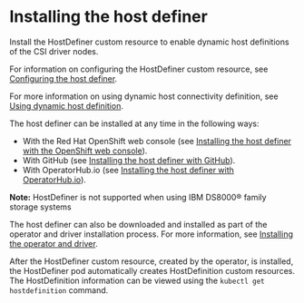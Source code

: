 # Installing the host definer

Install the HostDefiner custom resource to enable dynamic host definitions of the CSI driver nodes.

For information on configuring the HostDefiner custom resource, see [Configuring the host definer](../configuration/configuring_hostdefiner.md).

For more information on using dynamic host connectivity definition, see [Using dynamic host definition](../using/using_hostdefinition.md).

The host definer can be installed at any time in the following ways:

- With the Red Hat OpenShift web console (see [Installing the host definer with the OpenShift web console](install_hostdefiner_openshift_web.md)).
- With GitHub (see [Installing the host definer with GitHub](install_hostdefiner_github.md)).
-   With OperatorHub.io (see [Installing the host definer with OperatorHub.io](install_hostdefiner_operatorhub.md)).

**Note:** HostDefiner is not supported when using IBM DS8000® family storage systems

The host definer can also be downloaded and installed as part of the operator and driver installation process. For more information, see [Installing the operator and driver](install_operator_driver.md).

After the HostDefiner custom resource, created by the operator, is installed, the HostDefiner pod automatically creates HostDefinition custom resources. The HostDefinition information can be viewed using the `kubectl get hostdefinition` command.
